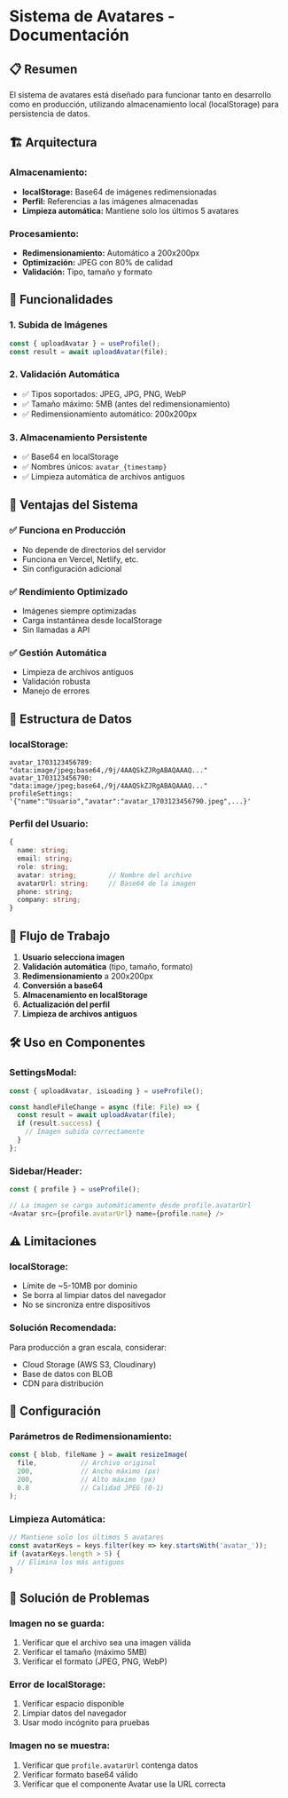 # Sistema de Avatares - Documentación

## 📋 **Resumen**

El sistema de avatares está diseñado para funcionar tanto en desarrollo como en producción, utilizando almacenamiento local (localStorage) para persistencia de datos.

## 🏗️ **Arquitectura**

### **Almacenamiento:**
- **localStorage:** Base64 de imágenes redimensionadas
- **Perfil:** Referencias a las imágenes almacenadas
- **Limpieza automática:** Mantiene solo los últimos 5 avatares

### **Procesamiento:**
- **Redimensionamiento:** Automático a 200x200px
- **Optimización:** JPEG con 80% de calidad
- **Validación:** Tipo, tamaño y formato

## 🔧 **Funcionalidades**

### **1. Subida de Imágenes**
```typescript
const { uploadAvatar } = useProfile();
const result = await uploadAvatar(file);
```

### **2. Validación Automática**
- ✅ Tipos soportados: JPEG, JPG, PNG, WebP
- ✅ Tamaño máximo: 5MB (antes del redimensionamiento)
- ✅ Redimensionamiento automático: 200x200px

### **3. Almacenamiento Persistente**
- ✅ Base64 en localStorage
- ✅ Nombres únicos: `avatar_{timestamp}`
- ✅ Limpieza automática de archivos antiguos

## 🚀 **Ventajas del Sistema**

### **✅ Funciona en Producción**
- No depende de directorios del servidor
- Funciona en Vercel, Netlify, etc.
- Sin configuración adicional

### **✅ Rendimiento Optimizado**
- Imágenes siempre optimizadas
- Carga instantánea desde localStorage
- Sin llamadas a API

### **✅ Gestión Automática**
- Limpieza de archivos antiguos
- Validación robusta
- Manejo de errores

## 📁 **Estructura de Datos**

### **localStorage:**
```
avatar_1703123456789: "data:image/jpeg;base64,/9j/4AAQSkZJRgABAQAAAQ..."
avatar_1703123456790: "data:image/jpeg;base64,/9j/4AAQSkZJRgABAQAAAQ..."
profileSettings: '{"name":"Usuario","avatar":"avatar_1703123456790.jpeg",...}'
```

### **Perfil del Usuario:**
```typescript
{
  name: string;
  email: string;
  role: string;
  avatar: string;        // Nombre del archivo
  avatarUrl: string;     // Base64 de la imagen
  phone: string;
  company: string;
}
```

## 🔄 **Flujo de Trabajo**

1. **Usuario selecciona imagen**
2. **Validación automática** (tipo, tamaño, formato)
3. **Redimensionamiento** a 200x200px
4. **Conversión a base64**
5. **Almacenamiento en localStorage**
6. **Actualización del perfil**
7. **Limpieza de archivos antiguos**

## 🛠️ **Uso en Componentes**

### **SettingsModal:**
```typescript
const { uploadAvatar, isLoading } = useProfile();

const handleFileChange = async (file: File) => {
  const result = await uploadAvatar(file);
  if (result.success) {
    // Imagen subida correctamente
  }
};
```

### **Sidebar/Header:**
```typescript
const { profile } = useProfile();

// La imagen se carga automáticamente desde profile.avatarUrl
<Avatar src={profile.avatarUrl} name={profile.name} />
```

## ⚠️ **Limitaciones**

### **localStorage:**
- Límite de ~5-10MB por dominio
- Se borra al limpiar datos del navegador
- No se sincroniza entre dispositivos

### **Solución Recomendada:**
Para producción a gran escala, considerar:
- Cloud Storage (AWS S3, Cloudinary)
- Base de datos con BLOB
- CDN para distribución

## 🔧 **Configuración**

### **Parámetros de Redimensionamiento:**
```typescript
const { blob, fileName } = await resizeImage(
  file,           // Archivo original
  200,            // Ancho máximo (px)
  200,            // Alto máximo (px)
  0.8             // Calidad JPEG (0-1)
);
```

### **Limpieza Automática:**
```typescript
// Mantiene solo los últimos 5 avatares
const avatarKeys = keys.filter(key => key.startsWith('avatar_'));
if (avatarKeys.length > 5) {
  // Elimina los más antiguos
}
```

## 🐛 **Solución de Problemas**

### **Imagen no se guarda:**
1. Verificar que el archivo sea una imagen válida
2. Verificar el tamaño (máximo 5MB)
3. Verificar el formato (JPEG, PNG, WebP)

### **Error de localStorage:**
1. Verificar espacio disponible
2. Limpiar datos del navegador
3. Usar modo incógnito para pruebas

### **Imagen no se muestra:**
1. Verificar que `profile.avatarUrl` contenga datos
2. Verificar formato base64 válido
3. Verificar que el componente Avatar use la URL correcta
